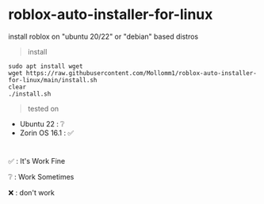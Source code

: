 # roblox-auto-installer-for-linux
install roblox on "ubuntu 20/22" or "debian" based distros

> install

```
sudo apt install wget
wget https://raw.githubusercontent.com/Mollomm1/roblox-auto-installer-for-linux/main/install.sh
clear
./install.sh
```
> tested on

* Ubuntu 22 : ❔
* Zorin OS 16.1 : ✅
# 
✅ : It's Work Fine

❔ : Work Sometimes

❌ : don't work
